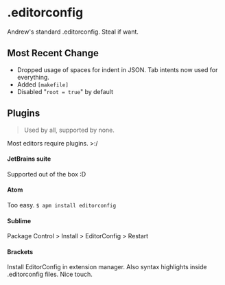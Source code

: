 # .editorconfig
Andrew's standard .editorconfig.
Steal if want.

## Most Recent Change
- Dropped usage of spaces for indent in JSON. Tab intents now used for everything.
- Added `[makefile]`
- Disabled "`root = true`" by default

## Plugins
> Used by all, supported by none.

Most editors require plugins. >:/
#### JetBrains suite
Supported out of the box :D
#### Atom
Too easy.
`$ apm install editorconfig`
#### Sublime
Package Control > Install > EditorConfig > Restart
#### Brackets
Install EditorConfig in extension manager.
Also syntax highlights inside .editorconfig files. Nice touch.
